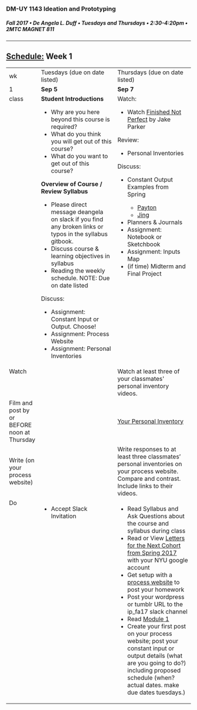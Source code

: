 ### DM-UY 1143 Ideation and Prototyping
##### Fall 2017 • De Angela L. Duff • Tuesdays and Thursdays • 2:30-4:20pm • 2MTC MAGNET 811

---
## [Schedule:](schedule.md) Week 1


<table>
<tr>
<td>wk</td>
<td>Tuesdays (due on date listed)</td>
<td>Thursdays (due on date listed)</td>
</tr>
<tr>
  <td valign="top">1</td>
  <td valign="top" width="48%"><strong>Sep 5</strong></td>
  <td valign="top" width="48%"><strong>Sep 7</strong></td>
</tr>
<tr>
<td valign="top">class</td>
<td valign="top">
<strong>Student Introductions</strong><br>
<ul>
<li>Why are you here beyond this course is required?</li>
<li>What do you think you will get out of this course?</li>
<li>What do you want to get out of this course?</li>
</ul>
<strong>Overview of Course / Review Syllabus</strong>
<ul>
 <li>Please direct message deangela on slack if you find any broken links or typos in the syllabus gitbook.</li>
 <li>Discuss course &amp; learning objectives in syllabus</li>
 <li>Reading the weekly schedule. NOTE: Due on date listed</li>
</ul>
Discuss:
<ul>
<li>Assignment: Constant Input or Output. Choose!</li>
<li>Assignment: Process Website</li>
<li>Assignment: Personal Inventories</li>

</ul>
</td>

<!-- 2nd column class -->
<td valign="top" width="48%">
Watch:
<ul>
  <li>Watch <a target="_blank" href="https://www.youtube.com/watch?v=lRtV-ugIT0k">Finished Not Perfect</a> by Jake Parker</li>
</ul>

Review:
<ul>
  <li>Personal Inventories</li>
</ul>

Discuss:
<ul>
  <li>Constant Output Examples from Spring</li>
  <ul>
  <li><a href="https://paytonmeyer-process.tumblr.com/" target="_blank">Payton</a></li>
  <li><a href="https://jinghuangideation.tumblr.com/tagged/Discovery-log" target="_blank">Jing</a></li>
  </ul>
  <li>Planners &amp; Journals</li>
  <li>Assignment: Notebook or Sketchbook</li>
  <li>Assignment: Inputs Map</li>
  <li>(if time) Midterm and Final Project</li>
</ul>
</td>
 
</tr>

<!-- watch -->
<tr>
  <td valign="top">Watch</td>
  <td></td>
  <td>Watch at least three of your classmates' personal inventory videos.</td> 
</tr>


<!-- film -->
<tr>
<td>Film and post by or BEFORE noon at Thursday</td>
<td></td>
<td><a href="personal_inventory.md">Your Personal Inventory</a></td>
</tr>

<!-- write -->
<tr>
<td>Write (on your process website)</td>
<td></td>
<td>Write responses to at least three classmates’ personal inventories on your process website. Compare and contrast. Include links to their videos.</td>
</tr>

<!-- do -->
<tr>
  <td valign="top">Do</td>
  <td valign="top"><ul>
  <li>Accept Slack Invitation</li>
  </ul></td>
  <td valign="top">
  <ul>
  <li>Read Syllabus and Ask Questions about the course and syllabus during class</li>
  <li>Read or View <a href="https://drive.google.com/open?id=0B3GbS-Wqk2AHODlPWXVQWkFBNGM"  target="_blank">Letters for the Next Cohort from Spring 2017</a> with your NYU google account</li>
  <li>Get setup with a <a href="process_website.md" target="_blank">process website</a> to post your homework</li>
  <li>Post your wordpress or tumblr URL to the ip_fa17 slack channel</li>
  <li>Read <a href="http://teaching.polishedsolid.com/ip/mod1/content/index.html" target="_blank">Module 1</a></li>
  <li>Create your first post on your process website; post your constant input or output details (what are you going to do?) including proposed schedule (when? actual dates. make due dates tuesdays.)</li>
  </td>
</table>

